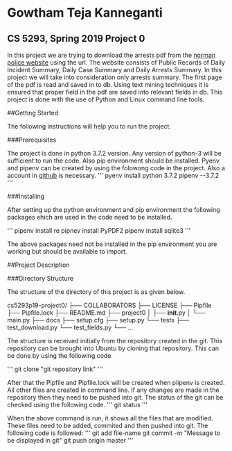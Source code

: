 # Gowtham Teja Kanneganti

## CS 5293, Spring 2019 Project 0

In this project we are trying to download the arrests pdf from the [norman police website](http://normanpd.normanok.gov/content/daily-activity) using the url. The website consists of Public Records of Daily Incident Summary, Daily Case Summary and Daily Arrests Summary. In this project we will take into consideration only arrests summary. The first page of the pdf is read and saved in to db. Using text mining techniques it is ensured that proper field in the pdf are saved into relevant fields in db. This project is done with the use of Python and Linux command line tools. 

##Getting Started

The following instructions will help you to run the project.

###Prerequisites

The project is done in python 3.7.2 version. Any version of python-3 will be sufficient to run the code. Also pip environment should be installed. Pyenv and pipenv can be created by using the folowong code in the project. Also a account in [github](https://github.com/) is necessary.
'''
pyenv install python 3.7.2
pipenv --3.7.2
'''

###Installing

After setting up the python environment and pip environment the following packages ehich are used in the code need to be installed.

'''
pipenv install re
pipnev install PyPDF2
pipenv install sqlite3
'''

The above packages need not be installed in the pip environment you are working but should be available to import.


##Project Description

###Directory Structure

The structure of the directory of this project is as given below.

cs5293p19-project0/
├── COLLABORATORS
├── LICENSE
├── Pipfile
├── Pipfile.lock
├── README.md
├── project0
│   ├── __init__.py
│   └── main.py
├── docs
├── setup.cfg
├── setup.py
└── tests
    ├── test_download.py
    └── test_fields.py
    └── ... 

The structure is received initially from the repository created in the git. This repository can be brought into Ubuntu by cloning that repository. This can be done by using the following code

'''
git clone "git repository link"
'''

After that the Pipfile and Pipfile.lock will be created when piipenv is created. All other files are created in command line. 
If any changes are made in the repository then they need to be pushed into git. The status of the git can be checked using the following code.
'''
git status
'''

When the above command is run, it shows all the files that are modified. These files need to be added, commited and then pushed into git. The following code is followed:
'''
git add file-name
git commit -m "Message to be displayed in git"
git push origin master
'''

